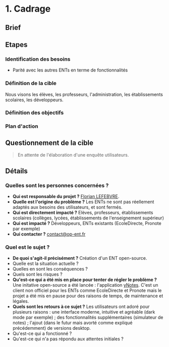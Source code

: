 # 1. Cadrage

## Brief

## Etapes

### Identification des besoins

- Parité avec les autres ENTs en terme de fonctionnalités

### Définition de la cible

Nous visons les élèves, les professeurs, l'administration, les établissements scolaires, les développeurs.

### Définition des objectifs

### Plan d'action

## Questionnement de la cible

> En attente de l'élaboration d'une enquête utilisateurs.

## Détails

### Quelles sont les personnes concernées ?

- **Qui est responsable du projet ?** [Florian LEFEBVRE](https://github.com/florian-lefebvre).
- **Quelle est l'origine du problème ?** Les ENTs ne sont pas réellement adaptés aux besoins des utilisateurs, et sont fermés.
- **Qui est directement impacté ?** Elèves, professeurs, établissements scolaires (collèges, lycées, établissements de l'enseignement supérieur)
- **Qui est impacté ?** Développeurs, ENTs existants (EcoleDirecte, Pronote par exemple)
- **Qui contacter ?** contact@op-ent.fr

### Quel est le sujet ?

- **De quoi s'agit-il précisément ?** Création d'un ENT open-source.
- Quelle est la situation actuelle ?
- Quelles en sont les conséquences ?
- Quels sont les risques ?
- **Qu'est-ce qui a été mis en place pour tenter de régler le problème ?** Une initative open-source a été lancée : l'application [yNotes](https://github.com/EduWireApps/ynotes). C'est un client non officiel pour les ENTs comme EcoleDirecte et Pronote mais le projet a été mis en pause pour des raisons de temps, de maintenance et légales.
- **Quels sont les retours à ce sujet ?** Les utilisateurs ont adoré pour plusieurs raisons : une interface moderne, intuitive et agréable (dark mode par exemple) ; des fonctionnalités supplémentaires (simulateur de notes) ; l'ajout (dans le futur mais avorté comme expliqué précédemment) de versions desktop.
- Qu'est-ce qui a fonctionné ?
- Qu'est-ce qui n'a pas répondu aux attentes initiales ?
